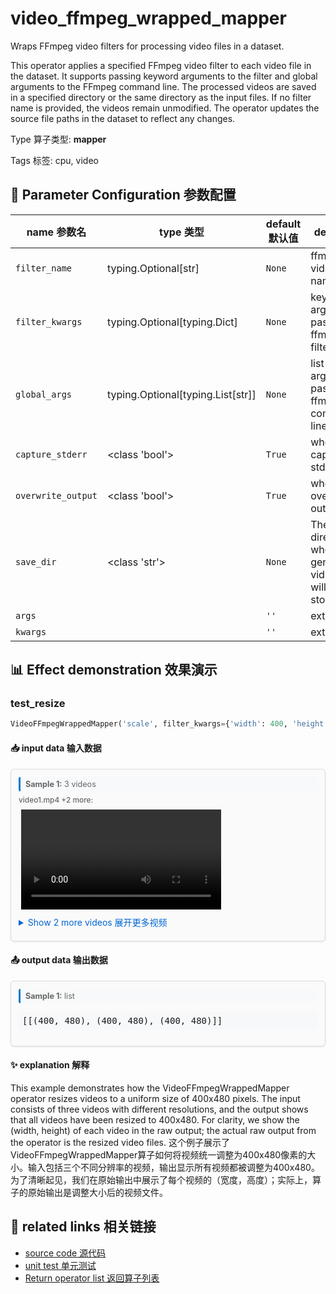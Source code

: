 # video_ffmpeg_wrapped_mapper

Wraps FFmpeg video filters for processing video files in a dataset.

This operator applies a specified FFmpeg video filter to each video file in the dataset.
It supports passing keyword arguments to the filter and global arguments to the FFmpeg
command line. The processed videos are saved in a specified directory or the same
directory as the input files. If no filter name is provided, the videos remain
unmodified. The operator updates the source file paths in the dataset to reflect any
changes.

Type 算子类型: **mapper**

Tags 标签: cpu, video

## 🔧 Parameter Configuration 参数配置
| name 参数名 | type 类型 | default 默认值 | desc 说明 |
|--------|------|--------|------|
| `filter_name` | typing.Optional[str] | `None` | ffmpeg video filter name. |
| `filter_kwargs` | typing.Optional[typing.Dict] | `None` | keyword-arguments passed to ffmpeg filter. |
| `global_args` | typing.Optional[typing.List[str]] | `None` | list-arguments passed to ffmpeg command-line. |
| `capture_stderr` | <class 'bool'> | `True` | whether to capture stderr. |
| `overwrite_output` | <class 'bool'> | `True` | whether to overwrite output file. |
| `save_dir` | <class 'str'> | `None` | The directory where generated video files will be stored. |
| `args` |  | `''` | extra args |
| `kwargs` |  | `''` | extra args |

## 📊 Effect demonstration 效果演示
### test_resize
```python
VideoFFmpegWrappedMapper('scale', filter_kwargs={'width': 400, 'height': 480}, capture_stderr=False)
```

#### 📥 input data 输入数据
<div class="sample-card" style="border:1px solid #ddd; padding:12px; margin:8px 0; border-radius:6px; background:#fafafa; box-shadow:0 1px 3px rgba(0,0,0,0.1);"><div class="sample-header" style="background:#f8f9fa; padding:4px 8px; margin-bottom:6px; border-radius:3px; font-size:0.9em; color:#666; border-left:3px solid #007acc;"><strong>Sample 1:</strong> 3 videos</div><div class="media-section" style="margin-bottom:8px;"><div class="media-label" style="font-size:0.85em; color:#666; margin-bottom:4px; font-weight:500;">video1.mp4 +2 more:</div><div class="video-grid"><video src="../../../tests/ops/data/video1.mp4" controls width="320" style="margin:4px;"></video></div><details style='margin:6px 0;'><summary style='cursor:pointer; color:#0366d6;'>Show 2 more videos 展开更多视频</summary><div class="video-grid"><video src="../../../tests/ops/data/video2.mp4" controls width="320" style="margin:4px;"></video><video src="../../../tests/ops/data/video3.mp4" controls width="320" style="margin:4px;"></video></div></details></div></div>

#### 📤 output data 输出数据
<div class="sample-card" style="border:1px solid #ddd; padding:12px; margin:8px 0; border-radius:6px; background:#fafafa; box-shadow:0 1px 3px rgba(0,0,0,0.1);"><div class="sample-header" style="background:#f8f9fa; padding:4px 8px; margin-bottom:6px; border-radius:3px; font-size:0.9em; color:#666; border-left:3px solid #007acc;"><strong>Sample 1:</strong> list</div><pre style="padding:6px; background:#f6f8fa; border-radius:4px; overflow-x:auto; white-space:pre; word-wrap:normal;">[[(400, 480), (400, 480), (400, 480)]]</pre></div>

#### ✨ explanation 解释
This example demonstrates how the VideoFFmpegWrappedMapper operator resizes videos to a uniform size of 400x480 pixels. The input consists of three videos with different resolutions, and the output shows that all videos have been resized to 400x480. For clarity, we show the (width, height) of each video in the raw output; the actual raw output from the operator is the resized video files.
这个例子展示了VideoFFmpegWrappedMapper算子如何将视频统一调整为400x480像素的大小。输入包括三个不同分辨率的视频，输出显示所有视频都被调整为400x480。为了清晰起见，我们在原始输出中展示了每个视频的（宽度，高度）；实际上，算子的原始输出是调整大小后的视频文件。


## 🔗 related links 相关链接
- [source code 源代码](../../../data_juicer/ops/mapper/video_ffmpeg_wrapped_mapper.py)
- [unit test 单元测试](../../../tests/ops/mapper/test_video_ffmpeg_wrapped_mapper.py)
- [Return operator list 返回算子列表](../../Operators.md)